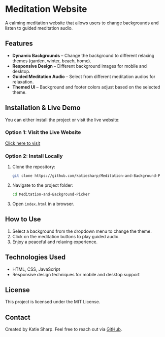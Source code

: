 # Meditation Website

A calming meditation website that allows users to change backgrounds and listen to guided meditation audio.

## Features

- **Dynamic Backgrounds** – Change the background to different relaxing themes (garden, winter, beach, home).
- **Responsive Design** – Different background images for mobile and desktop.
- **Guided Meditation Audio** – Select from different meditation audios for relaxation.
- **Themed UI** – Background and footer colors adjust based on the selected theme.

## Installation & Live Demo

You can either install the project or visit the live website:

### Option 1: Visit the Live Website

[Click here to visit](https://katiesharp.github.io/Meditation-and-Background-Picker/)

### Option 2: Install Locally

1. Clone the repository:
   ```sh
   git clone https://github.com/katiesharp/Meditation-and-Background-Picker.git
   ```
2. Navigate to the project folder:
   ```sh
   cd Meditation-and-Background-Picker
   ```
3. Open `index.html` in a browser.

## How to Use

1. Select a background from the dropdown menu to change the theme.
2. Click on the meditation buttons to play guided audio.
3. Enjoy a peaceful and relaxing experience.

## Technologies Used

- HTML, CSS, JavaScript
- Responsive design techniques for mobile and desktop support

## License

This project is licensed under the MIT License.

## Contact

Created by Katie Sharp. Feel free to reach out via [GitHub](https://katiesharp.github.io/Meditation-and-Background-Picker/).

